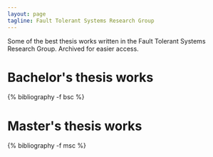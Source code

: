 ```yaml
---
layout: page
tagline: Fault Tolerant Systems Research Group
---
```


Some of the best thesis works written in the Fault Tolerant Systems Research Group. Archived for easier access.

# Bachelor's thesis works

{% bibliography -f bsc %}

# Master's thesis works

{% bibliography -f msc %}
